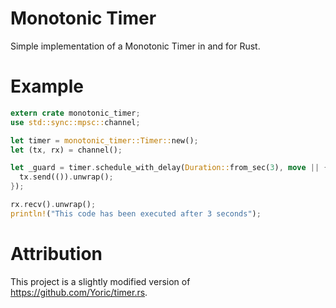 # Monotonic Timer

Simple implementation of a Monotonic Timer in and for Rust.

# Example
```rust
extern crate monotonic_timer;
use std::sync::mpsc::channel;

let timer = monotonic_timer::Timer::new();
let (tx, rx) = channel();

let _guard = timer.schedule_with_delay(Duration::from_sec(3), move || {
  tx.send(()).unwrap();
});

rx.recv().unwrap();
println!("This code has been executed after 3 seconds");
```

# Attribution
This project is a slightly modified version of https://github.com/Yoric/timer.rs.  

